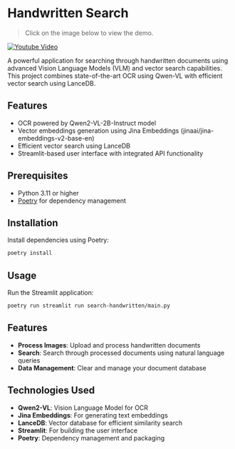 # Handwritten Search

> Click on the image below to view the demo.

[![Youtube Video](https://github.com/user-attachments/assets/1902e5f0-fc1e-458c-b248-3b0c2b3cf067)](https://www.youtube.com/watch?v=TDSDH8EQnUY)

A powerful application for searching through handwritten documents using advanced Vision Language Models (VLM) and vector search capabilities. This project combines state-of-the-art OCR using Qwen-VL with efficient vector search using LanceDB.

## Features

- OCR powered by Qwen2-VL-2B-Instruct model
- Vector embeddings generation using Jina Embeddings (jinaai/jina-embeddings-v2-base-en)
- Efficient vector search using LanceDB
- Streamlit-based user interface with integrated API functionality

## Prerequisites

- Python 3.11 or higher
- [Poetry](https://python-poetry.org/docs/#installation) for dependency management

## Installation

Install dependencies using Poetry:
```bash
poetry install
```

## Usage

Run the Streamlit application:

```bash
poetry run streamlit run search-handwritten/main.py
```

## Features

- **Process Images**: Upload and process handwritten documents
- **Search**: Search through processed documents using natural language queries
- **Data Management**: Clear and manage your document database

## Technologies Used

- **Qwen2-VL**: Vision Language Model for OCR
- **Jina Embeddings**: For generating text embeddings
- **LanceDB**: Vector database for efficient similarity search
- **Streamlit**: For building the user interface
- **Poetry**: Dependency management and packaging
